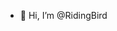 - 👋 Hi, I’m @RidingBird


<!---
RidingBird/RidingBird is a ✨ special ✨ repository because its `README.md` (this file) appears on your GitHub profile.
You can click the Preview link to take a look at your changes.
--->
